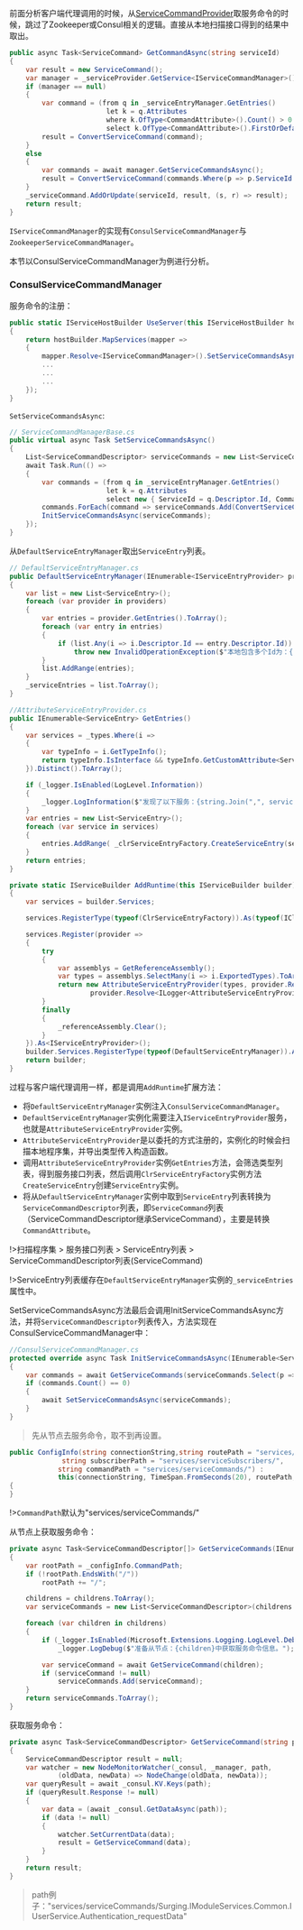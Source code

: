 前面分析客户端代理调用的时候，从[ServiceCommandProvider](/surging/客户端代理调用?id=servicecommandprovider)取服务命令的时候，跳过了Zookeeper或Consul相关的逻辑。直接从本地扫描接口得到的结果中取出。
```csharp
public async Task<ServiceCommand> GetCommandAsync(string serviceId)
{
    var result = new ServiceCommand();
    var manager = _serviceProvider.GetService<IServiceCommandManager>();
    if (manager == null)
    {
        var command = (from q in _serviceEntryManager.GetEntries()
                        let k = q.Attributes
                        where k.OfType<CommandAttribute>().Count() > 0 && q.Descriptor.Id == serviceId
                        select k.OfType<CommandAttribute>().FirstOrDefault()).FirstOrDefault();
        result = ConvertServiceCommand(command);
    }
    else
    {
        var commands = await manager.GetServiceCommandsAsync();
        result = ConvertServiceCommand(commands.Where(p => p.ServiceId == serviceId).FirstOrDefault());
    }
    _serviceCommand.AddOrUpdate(serviceId, result, (s, r) => result);
    return result;
}
```
`IServiceCommandManager`的实现有`ConsulServiceCommandManager`与`ZookeeperServiceCommandManager`。

本节以ConsulServiceCommandManager为例进行分析。

### ConsulServiceCommandManager

服务命令的注册：
```csharp
public static IServiceHostBuilder UseServer(this IServiceHostBuilder hostBuilder, string ip, int port, string token="True")
{
    return hostBuilder.MapServices(mapper =>
    {
        mapper.Resolve<IServiceCommandManager>().SetServiceCommandsAsync();
        ...
        ...
        ...
    });
}
```
`SetServiceCommandsAsync`:

```csharp
// ServiceCommandManagerBase.cs
public virtual async Task SetServiceCommandsAsync()
{
    List<ServiceCommandDescriptor> serviceCommands = new List<ServiceCommandDescriptor>();
    await Task.Run(() =>
    {
        var commands = (from q in _serviceEntryManager.GetEntries()
                        let k = q.Attributes
                        select new { ServiceId = q.Descriptor.Id, Command = k.OfType<CommandAttribute>().FirstOrDefault() }).ToList();
        commands.ForEach(command => serviceCommands.Add(ConvertServiceCommand(command.ServiceId, command.Command)));
        InitServiceCommandsAsync(serviceCommands);
    });
}
```

从`DefaultServiceEntryManager`取出`ServiceEntry`列表。
```csharp
// DefaultServiceEntryManager.cs
public DefaultServiceEntryManager(IEnumerable<IServiceEntryProvider> providers)
{
    var list = new List<ServiceEntry>();
    foreach (var provider in providers)
    {
        var entries = provider.GetEntries().ToArray();
        foreach (var entry in entries)
        {
            if (list.Any(i => i.Descriptor.Id == entry.Descriptor.Id))
                throw new InvalidOperationException($"本地包含多个Id为：{entry.Descriptor.Id} 的服务条目。");
        }
        list.AddRange(entries);
    }
    _serviceEntries = list.ToArray();
}
```
```csharp
//AttributeServiceEntryProvider.cs
public IEnumerable<ServiceEntry> GetEntries()
{
    var services = _types.Where(i =>
    {
        var typeInfo = i.GetTypeInfo();
        return typeInfo.IsInterface && typeInfo.GetCustomAttribute<ServiceBundleAttribute>() != null && _serviceProvider.Current.IsRegistered(i);
    }).Distinct().ToArray();

    if (_logger.IsEnabled(LogLevel.Information))
    {
        _logger.LogInformation($"发现了以下服务：{string.Join(",", services.Select(i => i.ToString()))}。");
    }
    var entries = new List<ServiceEntry>();
    foreach (var service in services)
    {
        entries.AddRange( _clrServiceEntryFactory.CreateServiceEntry(service));
    }
    return entries;
}
```

```csharp
private static IServiceBuilder AddRuntime(this IServiceBuilder builder)
{
    var services = builder.Services;

    services.RegisterType(typeof(ClrServiceEntryFactory)).As(typeof(IClrServiceEntryFactory)).SingleInstance();

    services.Register(provider =>
    {
        try
        {
            var assemblys = GetReferenceAssembly();
            var types = assemblys.SelectMany(i => i.ExportedTypes).ToArray();
            return new AttributeServiceEntryProvider(types, provider.Resolve<IClrServiceEntryFactory>(),
                    provider.Resolve<ILogger<AttributeServiceEntryProvider>>(), provider.Resolve<CPlatformContainer>());
        }
        finally
        {
            _referenceAssembly.Clear();
        }
    }).As<IServiceEntryProvider>();
    builder.Services.RegisterType(typeof(DefaultServiceEntryManager)).As(typeof(IServiceEntryManager)).SingleInstance();
    return builder;
}
```

过程与客户端代理调用一样，都是调用`AddRuntime`扩展方法：
* 将`DefaultServiceEntryManager`实例注入`ConsulServiceCommandManager`。
* `DefaultServiceEntryManager`实例化需要注入`IServiceEntryProvider`服务，也就是`AttributeServiceEntryProvider`实例。
* `AttributeServiceEntryProvider`是以委托的方式注册的，实例化的时候会扫描本地程序集，并导出类型传入构造函数。
* 调用`AttributeServiceEntryProvider`实例`GetEntries`方法，会筛选类型列表，得到服务接口列表，然后调用`ClrServiceEntryFactory`实例方法`CreateServiceEntry`创建`ServiceEntry`实例。
* 将从`DefaultServiceEntryManager`实例中取到`ServiceEntry`列表转换为`ServiceCommandDescriptor`列表，即`ServiceCommand`列表（ServiceCommandDescriptor继承ServiceCommand），主要是转换`CommandAttribute`。

!>扫描程序集 > 服务接口列表 > ServiceEntry列表 > ServiceCommandDescriptor列表(ServiceCommand)

!>ServiceEntry列表缓存在`DefaultServiceEntryManager`实例的`_serviceEntries`属性中。

SetServiceCommandsAsync方法最后会调用InitServiceCommandsAsync方法，并将`ServiceCommandDescriptor`列表传入，方法实现在ConsulServiceCommandManager中：
```csharp
//ConsulServiceCommandManager.cs
protected override async Task InitServiceCommandsAsync(IEnumerable<ServiceCommandDescriptor> serviceCommands)
{
    var commands = await GetServiceCommands(serviceCommands.Select(p => $"{ _configInfo.CommandPath}{ p.ServiceId}"));
    if (commands.Count() == 0)
    {
        await SetServiceCommandsAsync(serviceCommands);
    }
}
```
>先从节点去服务命令，取不到再设置。

```csharp
public ConfigInfo(string connectionString,string routePath = "services/serviceRoutes/",
             string subscriberPath = "services/serviceSubscribers/",
            string commandPath = "services/serviceCommands/") :
            this(connectionString, TimeSpan.FromSeconds(20), routePath, subscriberPath,commandPath)
{
}
```

!>`CommandPath`默认为"services/serviceCommands/"


从节点上获取服务命令：
```csharp
private async Task<ServiceCommandDescriptor[]> GetServiceCommands(IEnumerable<string> childrens)
{
    var rootPath = _configInfo.CommandPath;
    if (!rootPath.EndsWith("/"))
        rootPath += "/";

    childrens = childrens.ToArray();
    var serviceCommands = new List<ServiceCommandDescriptor>(childrens.Count());

    foreach (var children in childrens)
    {
        if (_logger.IsEnabled(Microsoft.Extensions.Logging.LogLevel.Debug))
            _logger.LogDebug($"准备从节点：{children}中获取服务命令信息。");

        var serviceCommand = await GetServiceCommand(children);
        if (serviceCommand != null)
            serviceCommands.Add(serviceCommand);
    }
    return serviceCommands.ToArray();
}
```

获取服务命令：
```csharp
private async Task<ServiceCommandDescriptor> GetServiceCommand(string path)
{
    ServiceCommandDescriptor result = null;
    var watcher = new NodeMonitorWatcher(_consul, _manager, path,
            (oldData, newData) => NodeChange(oldData, newData));
    var queryResult = await _consul.KV.Keys(path);
    if (queryResult.Response != null)
    {
        var data = (await _consul.GetDataAsync(path));
        if (data != null)
        {
            watcher.SetCurrentData(data);
            result = GetServiceCommand(data);
        }
    }
    return result;
}
```
>path例子："services/serviceCommands/Surging.IModuleServices.Common.IUserService.Authentication_requestData"

